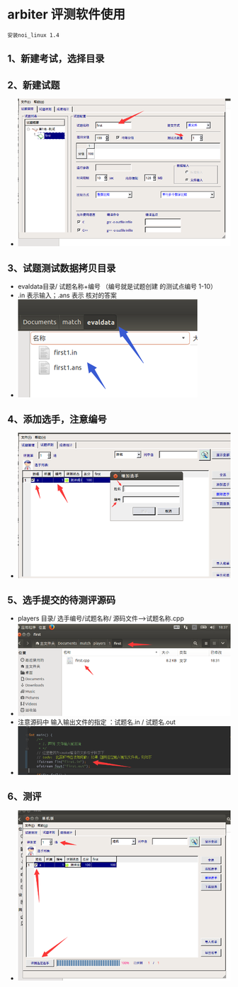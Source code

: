 # arbiter 评测软件使用
  
    安装noi_linux 1.4

## 1、新建考试，选择目录 

## 2、新建试题
- ![试题创建](img/createtest.png)

## 3、试题测试数据拷贝目录
-  evaldata目录/ 试题名称+编号    （编号就是试题创建 的测试点编号 1-10）
- .in  表示输入；.ans 表示 核对的答案
- ![测试数据](img/evaldata.png)

## 4、添加选手，注意编号
- ![创建选手](img/cadinate.png)

## 5、选手提交的待测评源码
- players 目录/ 选手编号/试题名称/ 源码文件-->试题名称.cpp
- ![测评源码](img/source.png)
- 注意源码中 输入输出文件的指定 ：试题名.in / 试题名.out
- ![输出和输出](img/input_output.png)

## 6、测评
- ![测评](img/starttest.png)

